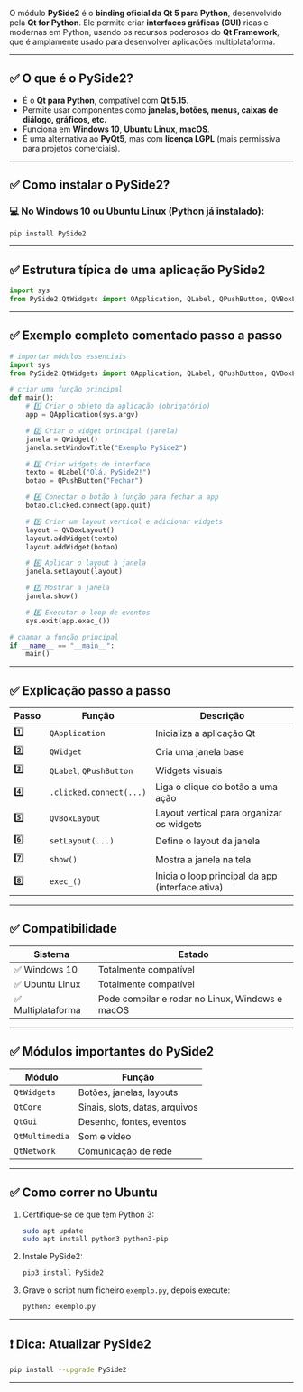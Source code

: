 O módulo **PySide2** é o **binding oficial da Qt 5 para Python**, desenvolvido pela **Qt for Python**. Ele permite criar **interfaces gráficas (GUI)** ricas e modernas em Python, usando os recursos poderosos do **Qt Framework**, que é amplamente usado para desenvolver aplicações multiplataforma.

---

## ✅ O que é o PySide2?

* É o **Qt para Python**, compatível com **Qt 5.15**.
* Permite usar componentes como **janelas, botões, menus, caixas de diálogo, gráficos, etc.**
* Funciona em **Windows 10**, **Ubuntu Linux**, **macOS**.
* É uma alternativa ao **PyQt5**, mas com **licença LGPL** (mais permissiva para projetos comerciais).

---

## ✅ Como instalar o PySide2?

### 💻 No **Windows 10** ou **Ubuntu Linux** (Python já instalado):

```bash
pip install PySide2
```

---

## ✅ Estrutura típica de uma aplicação PySide2

```python
import sys
from PySide2.QtWidgets import QApplication, QLabel, QPushButton, QVBoxLayout, QWidget
```

---

## ✅ Exemplo completo comentado passo a passo

```python
# importar módulos essenciais
import sys
from PySide2.QtWidgets import QApplication, QLabel, QPushButton, QVBoxLayout, QWidget

# criar uma função principal
def main():
    # 1️⃣ Criar o objeto da aplicação (obrigatório)
    app = QApplication(sys.argv)

    # 2️⃣ Criar o widget principal (janela)
    janela = QWidget()
    janela.setWindowTitle("Exemplo PySide2")

    # 3️⃣ Criar widgets de interface
    texto = QLabel("Olá, PySide2!")
    botao = QPushButton("Fechar")

    # 4️⃣ Conectar o botão à função para fechar a app
    botao.clicked.connect(app.quit)

    # 5️⃣ Criar um layout vertical e adicionar widgets
    layout = QVBoxLayout()
    layout.addWidget(texto)
    layout.addWidget(botao)

    # 6️⃣ Aplicar o layout à janela
    janela.setLayout(layout)

    # 7️⃣ Mostrar a janela
    janela.show()

    # 8️⃣ Executar o loop de eventos
    sys.exit(app.exec_())

# chamar a função principal
if __name__ == "__main__":
    main()
```

---

## ✅ Explicação passo a passo

| Passo | Função                  | Descrição                                        |
| ----- | ----------------------- | ------------------------------------------------ |
| 1️⃣   | `QApplication`          | Inicializa a aplicação Qt                        |
| 2️⃣   | `QWidget`               | Cria uma janela base                             |
| 3️⃣   | `QLabel`, `QPushButton` | Widgets visuais                                  |
| 4️⃣   | `.clicked.connect(...)` | Liga o clique do botão a uma ação                |
| 5️⃣   | `QVBoxLayout`           | Layout vertical para organizar os widgets        |
| 6️⃣   | `setLayout(...)`        | Define o layout da janela                        |
| 7️⃣   | `show()`                | Mostra a janela na tela                          |
| 8️⃣   | `exec_()`               | Inicia o loop principal da app (interface ativa) |

---

## ✅ Compatibilidade

| Sistema           | Estado                                          |
| ----------------- | ----------------------------------------------- |
| ✅ Windows 10      | Totalmente compatível                           |
| ✅ Ubuntu Linux    | Totalmente compatível                           |
| ✅ Multiplataforma | Pode compilar e rodar no Linux, Windows e macOS |

---

## ✅ Módulos importantes do PySide2

| Módulo         | Função                         |
| -------------- | ------------------------------ |
| `QtWidgets`    | Botões, janelas, layouts       |
| `QtCore`       | Sinais, slots, datas, arquivos |
| `QtGui`        | Desenho, fontes, eventos       |
| `QtMultimedia` | Som e vídeo                    |
| `QtNetwork`    | Comunicação de rede            |

---

## ✅ Como correr no Ubuntu

1. Certifique-se de que tem Python 3:

   ```bash
   sudo apt update
   sudo apt install python3 python3-pip
   ```

2. Instale PySide2:

   ```bash
   pip3 install PySide2
   ```

3. Grave o script num ficheiro `exemplo.py`, depois execute:

   ```bash
   python3 exemplo.py
   ```

---

## ❗ Dica: Atualizar PySide2

```bash
pip install --upgrade PySide2
```

---

